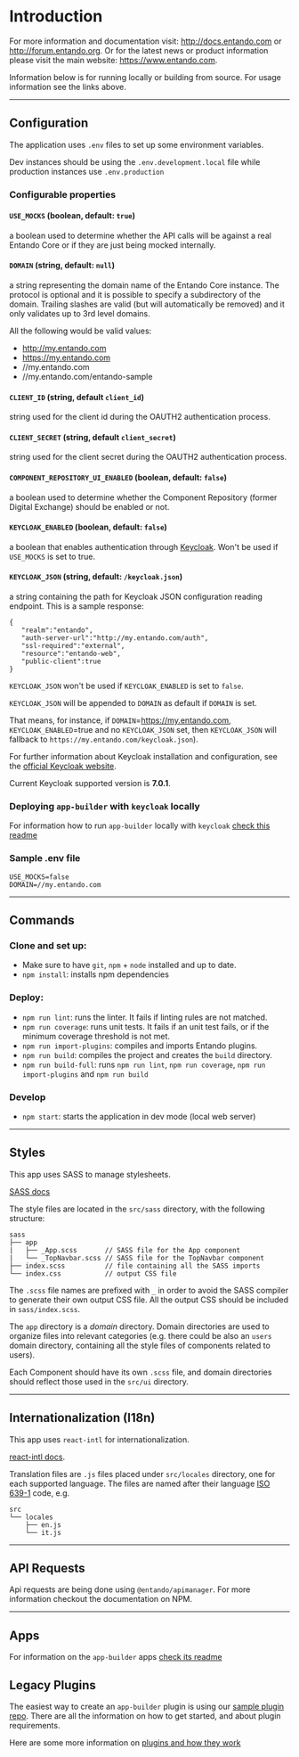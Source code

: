 # Introduction

For more information and documentation visit: http://docs.entando.com or http://forum.entando.org. Or for the latest news or product information please visit the main website: https://www.entando.com.

Information below is for running locally or building from source. For usage information see the links above.

---
## Configuration

The application uses `.env` files to set up some environment variables.

Dev instances should be using the `.env.development.local` file while production instances use `.env.production`

### Configurable properties

#### `USE_MOCKS` (boolean, default: `true`)
a boolean used to determine whether the API calls will be against a real Entando Core or if they are just being mocked internally.

#### `DOMAIN` (string, default: `null`)
a string representing the domain name of the Entando Core instance. The protocol is optional and it is possible to specify a subdirectory of the domain.
Trailing slashes are valid (but will automatically be removed) and it only validates up to 3rd level domains.

All the following would be valid values:

- http://my.entando.com
- https://my.entando.com
- //my.entando.com
- //my.entando.com/entando-sample

#### `CLIENT_ID` (string, default `client_id`)
string used for the client id during the OAUTH2 authentication process.

#### `CLIENT_SECRET` (string, default `client_secret`)
string used for the client secret during the OAUTH2 authentication process.

#### `COMPONENT_REPOSITORY_UI_ENABLED` (boolean, default: `false`)
a boolean used to determine whether the Component Repository (former Digital Exchange) should be enabled or not.

#### `KEYCLOAK_ENABLED` (boolean, default: `false`)
a boolean that enables authentication through [Keycloak](https://www.keycloak.org/). Won't be used if `USE_MOCKS` is set to true.

#### `KEYCLOAK_JSON` (string, default: `/keycloak.json`)
a string containing the path for Keycloak JSON configuration reading endpoint.
This is a sample response:
```
{
   "realm":"entando",
   "auth-server-url":"http://my.entando.com/auth",
   "ssl-required":"external",
   "resource":"entando-web",
   "public-client":true
}
```
`KEYCLOAK_JSON` won't be used if `KEYCLOAK_ENABLED` is set to `false`.

`KEYCLOAK_JSON` will be appended to `DOMAIN` as default if `DOMAIN` is set.

That means, for instance, if `DOMAIN`=https://my.entando.com, `KEYCLOAK_ENABLED`=true and no `KEYCLOAK_JSON` set, then `KEYCLOAK_JSON` will fallback to `https://my.entando.com/keycloak.json`).

For further information about Keycloak installation and configuration, see the [official Keycloak website](https://www.keycloak.org/archive/documentation-7.0.html).

Current Keycloak supported version is **7.0.1**.

### Deploying `app-builder` with `keycloak` locally

For information how to run `app-builder` locally with `keycloak` [check this readme](https://github.com/entando/app-builder/blob/master/with-keycloak.md)

### Sample .env file

```
USE_MOCKS=false
DOMAIN=//my.entando.com
```
---

## Commands

### Clone and set up:

- Make sure to have `git`, `npm` + `node` installed and up to date.
- `npm install`: installs npm dependencies


### Deploy:

- `npm run lint`: runs the linter. It fails if linting rules are not matched.
- `npm run coverage`: runs unit tests. It fails if an unit test fails, or if the minimum coverage threshold is not met.
- `npm run import-plugins`: compiles and imports Entando plugins.
- `npm run build`: compiles the project and creates the `build` directory.
- `npm run build-full`: runs `npm run lint`, `npm run coverage`, `npm run import-plugins` and `npm run build`


### Develop

- `npm start`: starts the application in dev mode (local web server)

---

## Styles

This app uses SASS to manage stylesheets.

[SASS docs](http://sass-lang.com/guide)

The style files are located in the `src/sass` directory, with the following structure:
```
sass
├── app
|   ├── _App.scss       // SASS file for the App component
|   └── _TopNavbar.scss // SASS file for the TopNavbar component
├── index.scss          // file containing all the SASS imports
└── index.css           // output CSS file
```
The `.scss` file names are prefixed with `_` in order to avoid the SASS compiler to generate their own output CSS file. All the output CSS should be included in `sass/index.scss`.

The `app` directory is a _domain_ directory. Domain directories are used to organize files into relevant categories (e.g. there could be also an `users` domain directory, containing all the style files of components related to users).

Each Component should have its own `.scss` file, and domain directories should reflect those used in the `src/ui` directory.

---

## Internationalization (I18n)

This app uses `react-intl` for internationalization.

[react-intl docs](https://github.com/yahoo/react-intl/wiki).

Translation files are `.js` files placed under `src/locales` directory, one for each supported language. The files are named after their language [ISO 639-1](https://en.wikipedia.org/wiki/ISO_639-1) code, e.g.

```
src
└── locales
    ├── en.js
    └── it.js
```

---

## API Requests
Api requests are being done using `@entando/apimanager`.
For more information checkout the documentation on NPM.

---

## Apps

For information on the `app-builder` apps [check its readme](./Apps.md)

## Legacy Plugins

The easiest way to create an `app-builder` plugin is using our [sample plugin repo](https://github.com/entando/ui-component-sample).
There are all the information on how to get started, and about plugin requirements.

Here are some more information on [plugins and how they work](entando-plugins-config/README.md)
